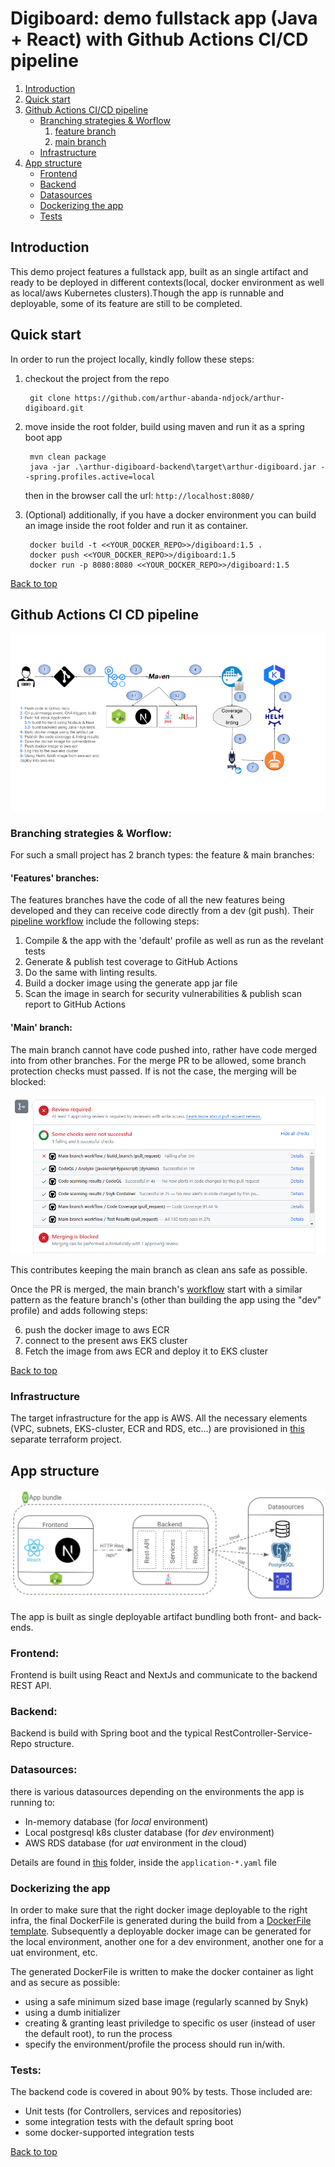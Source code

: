 # Digiboard: demo fullstack app (Java + React) with Github Actions CI/CD pipeline

1. [Introduction](#Introduction)
2. [Quick start](#quick-start)
3. [Github Actions CI/CD pipeline](#github-actions-ci-cd-pipeline)
   - [Branching strategies & Worflow](#branching-strategies--worflow)
     1. [feature branch](#features-branches)
     2. [main branch](#main-branch)
   - [Infrastructure](#infrastructure)
4. [App structure](#App-structure)
   - [Frontend](#Frontend)
   - [Backend](#Backend)
   - [Datasources](#datasources)
   - [Dockerizing the app](#dockerizing-the-app)
   - [Tests](#tests)

## Introduction

This demo project features a fullstack app, built as an single artifact and ready to be deployed in different contexts(local, docker environment as well as local/aws Kubernetes clusters).Though the app is runnable and deployable, some of its feature are still to be completed.

## Quick start

In order to run the project locally, kindly follow these steps:

1. checkout the project from the repo

   ```
    git clone https://github.com/arthur-abanda-ndjock/arthur-digiboard.git
   ```

2. move inside the root folder, build using maven and run it as a spring boot app

   ```
    mvn clean package
    java -jar .\arthur-digiboard-backend\target\arthur-digiboard.jar --spring.profiles.active=local
   ```

   then in the browser call the url: `http://localhost:8080/`

3. (Optional) additionally, if you have a docker environment you can build an image inside the root folder and run it as container.

   ```
    docker build -t <<YOUR_DOCKER_REPO>>/digiboard:1.5 .
    docker push <<YOUR_DOCKER_REPO>>/digiboard:1.5
    docker run -p 8080:8080 <<YOUR_DOCKER_REPO>>/digiboard:1.5
   ```

[Back to top](#digiboard-demo-fullstack-app-java--react-with-github-actions-cicd-pipeline)

## Github Actions CI CD pipeline

![CI/CD pipeline](assets/CI_CD.png)

### Branching strategies & Worflow:

For such a small project has 2 branch types: the feature & main branches:

#### 'Features' branches:

The features branches have the code of all the new features being developed and they can receive code directly from a dev (git push). Their [pipeline workflow](.github/workflows/feature-branch.yaml) include the following steps:

1. Compile & the app with the 'default' profile as well as run as the revelant tests
2. Generate & publish test coverage to GitHub Actions
3. Do the same with linting results.
4. Build a docker image using the generate app jar file
5. Scan the image in search for security vulnerabilities & publish scan report to GitHub Actions

#### 'Main' branch:

The main branch cannot have code pushed into, rather have code merged into from other branches. For the merge PR to be allowed, some branch protection checks must passed. If is not the case, the merging will be blocked:

![Branch protection during PR](assets/branch-protections.png)

This contributes keeping the main branch as clean ans safe as possible.

Once the PR is merged, the main branch's [workflow](.github/workflows/main-branch.yaml) start with a similar pattern as the feature branch's (other than building the app using the "dev" profile) and adds following steps:

6. push the docker image to aws ECR
7. connect to the present aws EKS cluster
8. Fetch the image from aws ECR and deploy it to EKS cluster

[Back to top](#digiboard-demo-fullstack-app-java--react-with-github-actions-cicd-pipeline)

### Infrastructure

The target infrastructure for the app is AWS. All the necessary elements (VPC, subnets, EKS-cluster, ECR and RDS, etc...) are provisioned in [this](https://github.com/arthur-abanda-ndjock/arthur-digiboard-terraform) separate terraform project.

## App structure

![App structure](assets/app-structure.png)

The app is built as single deployable artifact bundling both front- and back-ends.

### Frontend:

Frontend is built using React and NextJs and communicate to the backend REST API.

### Backend:

Backend is build with Spring boot and the typical RestController-Service-Repo structure.

### Datasources:

there is various datasources depending on the environments the app is running to:

- In-memory database (for _local_ environment)
- Local postgresql k8s cluster database (for _dev_ environment)
- AWS RDS database (for _uat_ environment in the cloud)

Details are found in [this](arthur-digiboard-backend/src/main/resources) folder, inside the `application-*.yaml` file

### Dockerizing the app

In order to make sure that the right docker image deployable to the right infra, the final DockerFile is generated during the build from a [DockerFile template](arthur-digiboard-backend/Dockerfile.template). Subsequently a deployable docker image can be generated for the local environment, another one for a dev environment,
another one for a uat environment, etc.

The generated DockerFile is written to make the docker container as light and as secure as possible:

- using a safe minimum sized base image (regularly scanned by Snyk)
- using a dumb initializer
- creating & granting least priviledge to specific os user (instead of user the default root), to run the process
- specify the environment/profile the process should run in/with.

### Tests:

The backend code is covered in about 90% by tests. Those included are:

- Unit tests (for Controllers, services and repositories)
- some integration tests with the default spring boot
- some docker-supported integration tests

[Back to top](#digiboard-demo-fullstack-app-java--react-with-github-actions-cicd-pipeline)
